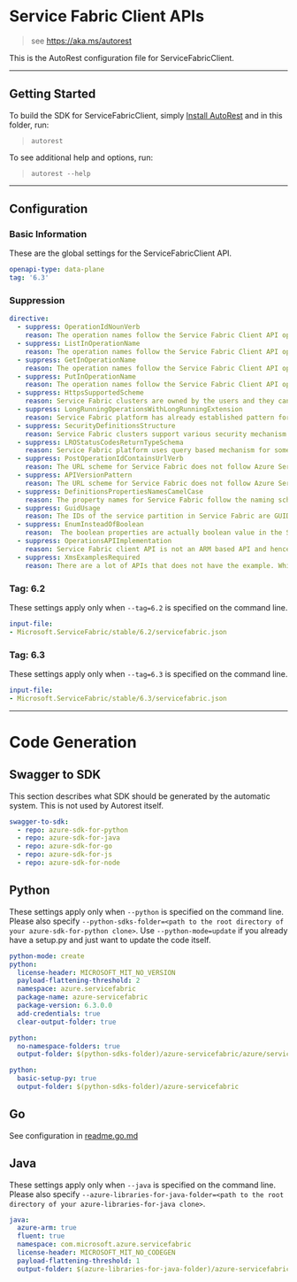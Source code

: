 # Service Fabric Client APIs

> see https://aka.ms/autorest

This is the AutoRest configuration file for ServiceFabricClient.


---
## Getting Started
To build the SDK for ServiceFabricClient, simply [Install AutoRest](https://aka.ms/autorest/install) and in this folder, run:

> `autorest`

To see additional help and options, run:

> `autorest --help`
---

## Configuration



### Basic Information
These are the global settings for the ServiceFabricClient API.

``` yaml
openapi-type: data-plane
tag: '6.3'
```

### Suppression

``` yaml
directive:
  - suppress: OperationIdNounVerb
    reason: The operation names follow the Service Fabric Client API operation names from the existing .NET SDK.
  - suppress: ListInOperationName
    reason: The operation names follow the Service Fabric Client API operation names from the existing .NET SDK.
  - suppress: GetInOperationName
    reason: The operation names follow the Service Fabric Client API operation names from the existing .NET SDK.
  - suppress: PutInOperationName
    reason: The operation names follow the Service Fabric Client API operation names from the existing .NET SDK.
  - suppress: HttpsSupportedScheme
    reason: Service Fabric clusters are owned by the users and they can be configured to have a secure or un-secure client connection endpoint.
  - suppress: LongRunningOperationsWithLongRunningExtension
    reason: Service Fabric platform has already established pattern for paged responses based on ContinuationToken parameter.
  - suppress: SecurityDefinitionsStructure
    reason: Service Fabric clusters support various security mechanism for the REST endpoint, this includes certificate, Kerberos, AD, AAD and others. The documentation for the REST API includes information on how to authenticate to the cluster endpoint secured with different mechanisms.
  - suppress: LROStatusCodesReturnTypeSchema
    reason: Service Fabric platform uses query based mechanism for some of the long running operations.
  - suppress: PostOperationIdContainsUrlVerb
    reason: The URL scheme for Service Fabric does not follow Azure Service rules. Service Fabric supports various functions on different entities that are modeled using POST.
  - suppress: APIVersionPattern
    reason: The URL scheme for Service Fabric does not follow Azure Service rules. Service Fabric supports various functions on different entities that are modeled using POST.
  - suppress: DefinitionsPropertiesNamesCamelCase
    reason: The property names for Service Fabric follow the naming scheme of existing property names in our client SDK and concepts.
  - suppress: GuidUsage
    reason: The IDs of the service partition in Service Fabric are GUIDs.
  - suppress: EnumInsteadOfBoolean
    reason:  The boolean properties are actually boolean value in the Service Fabric's application model.
  - suppress: OperationsAPIImplementation
    reason: Service Fabric client API is not an ARM based API and hence this rule is not applicable.
  - suppress: XmsExamplesRequired
    reason: There are a lot of APIs that does not have the example. While it is being worked upon disabling this to ensure that we catch and fix other violations

```

### Tag: 6.2

These settings apply only when `--tag=6.2` is specified on the command line.

``` yaml $(tag) == '6.2'
input-file:
- Microsoft.ServiceFabric/stable/6.2/servicefabric.json

```

### Tag: 6.3

These settings apply only when `--tag=6.3` is specified on the command line.

``` yaml $(tag) == '6.3'
input-file:
- Microsoft.ServiceFabric/stable/6.3/servicefabric.json

```

---
# Code Generation

## Swagger to SDK

This section describes what SDK should be generated by the automatic system.
This is not used by Autorest itself.

``` yaml $(swagger-to-sdk)
swagger-to-sdk:
  - repo: azure-sdk-for-python
  - repo: azure-sdk-for-java
  - repo: azure-sdk-for-go
  - repo: azure-sdk-for-js
  - repo: azure-sdk-for-node
```

## Python

These settings apply only when `--python` is specified on the command line.
Please also specify `--python-sdks-folder=<path to the root directory of your azure-sdk-for-python clone>`.
Use `--python-mode=update` if you already have a setup.py and just want to update the code itself.

``` yaml $(python)
python-mode: create
python:
  license-header: MICROSOFT_MIT_NO_VERSION
  payload-flattening-threshold: 2
  namespace: azure.servicefabric
  package-name: azure-servicefabric
  package-version: 6.3.0.0
  add-credentials: true
  clear-output-folder: true
```
``` yaml $(python) && $(python-mode) == 'update'
python:
  no-namespace-folders: true
  output-folder: $(python-sdks-folder)/azure-servicefabric/azure/servicefabric
```
``` yaml $(python) && $(python-mode) == 'create'
python:
  basic-setup-py: true
  output-folder: $(python-sdks-folder)/azure-servicefabric
```

## Go

See configuration in [readme.go.md](./readme.go.md)

## Java

These settings apply only when `--java` is specified on the command line.
Please also specify `--azure-libraries-for-java-folder=<path to the root directory of your azure-libraries-for-java clone>`.

``` yaml $(java)
java:
  azure-arm: true
  fluent: true
  namespace: com.microsoft.azure.servicefabric
  license-header: MICROSOFT_MIT_NO_CODEGEN
  payload-flattening-threshold: 1
  output-folder: $(azure-libraries-for-java-folder)/azure-servicefabric
```
